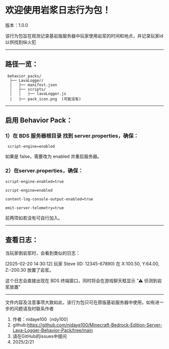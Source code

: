 # 欢迎使用岩浆日志行为包！
版本：1.0.0

该行为包旨在观测记录基岩版服务器中玩家使用岩浆的时间和地点，并记录玩家id以供找到纵火犯

----------------------------------------------------------------------------

## 路径一览：
```
 behavior_packs/
  ├── LavaLogger/
  │   ├── manifest.json
  │   ├── scripts/
  │   │   ├── lavaLogger.js
  │   ├── pack_icon.png  (可能没有)
```
---------------------------------------------------------------------------

## 启用 Behavior Pack：

 ### 1）在 BDS 服务器根目录 找到 server.properties，确保：

     script-engine=enabled

  如果是 false，需要改为 enabled 并重启服务器。

 ### 2）在server.properties，确保：

    script-engine-enabled=true
      
    script-engine=enabled
      
    content-log-console-output-enabled=true
      
    emit-server-telemetry=true

  前两项如若没有可自行加入。

---------------------------------------------------------------------------

 ## 查看日志：

当玩家倒岩浆时，会看到类似的日志：

[2025-02-20 14:30:12] 玩家 Steve (ID: 12345-67890) 在 X:100.50, Y:64.00, Z:-200.30 放置了岩浆。

这个日志会直接出现在 BDS 终端窗口，同时将会在游戏聊天框显示 "⚠ 侦测到岩浆放置"

---------------------------------------------------------------------------

文件内容及注意事项大致如此，该行为包只可在原版基岩服务器中使用，如有进一步的问题请及时联系作者
1. 作者：nidaye100（ndy100）
2. github:https://github.com/nidaye100/Minecraft-Bedrock-Edition-Server-Lava-Logger-Behavior-Pack/tree/main
3. 请在GitHub的issues中提问
4. 2025/2/21
